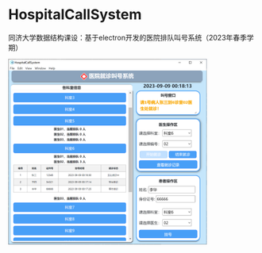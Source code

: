 # HospitalCallSystem
同济大学数据结构课设：基于electron开发的医院排队叫号系统（2023年春季学期）

<img src="https://github.com/YtShenn/HospitalCallSystem/blob/main/demo.png" alt="Example Image" width="400">
